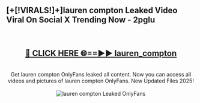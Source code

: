 <h2>[+[!VIRALS!]+]lauren compton Leaked Video Viral On Social X Trending Now - 2pglu</h2>
<br>
<div align="center">
<h2><a href="https://libra.edu.pl?lauren_compton" rel="nofollow">🔴 CLICK HERE 🌐==►► lauren_compton</a></h2>
<br>
Get lauren compton OnlyFans leaked all content. Now you can access all videos and pictures of lauren compton OnlyFans. New Updated Files 2025!
<br>
<br>
<a href="https://libra.edu.pl?lauren_compton" rel="nofollow" data-target="animated-image.originalLink"><img src="https://i.ibb.co.com/WyWwxjT/player-gif2.gif" alt="lauren compton Leaked OnlyFans" style="max-width: 100%; display: inline-block;" data-target="animated-image.originalImage"></a>
</div>
<br>